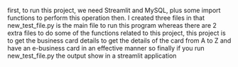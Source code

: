 first, to run this project, we need Streamlit and MySQL, plus some import functions to perform this operation then. I created three files in that new_test_file.py is the main file to run this program whereas there are 2 extra files to do some of the functions related to this project,
this project is to get the business  card details to get the details of the card from A to Z and have an e-business card in an effective manner
so finally if you run new_test_file.py the output show in a streamlit application
